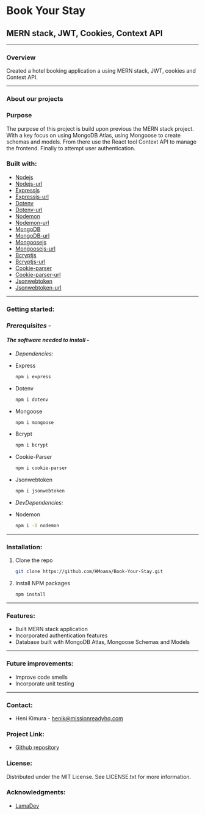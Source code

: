 # Book Your Stay

## MERN stack, JWT, Cookies, Context API
---

### **Overview**

Created a hotel booking application a using MERN stack, JWT, cookies and Context API.

---

### **About our projects**

### **Purpose**

The purpose of this project is build upon previous the MERN stack project. With a key focus on using MongoDB Atlas, using Mongoose to create schemas and models. From there use the React tool Context API to manage the frontend. Finally to attempt user authentication.

### **Built with:**

- [Nodejs](https://img.shields.io/badge/Nodejs-20232A?style=for-the-badge&logo-nodejs&logoColor=026e00 "Nodejs")
- [Nodejs-url](https://nodejs.org/en "Nodejsurl")
- [Expressjs](https://img.shields.io/badge/Expressjs-20232A?style=for-the-badge&logo-expressjs&logoColor=026e00 "Expressjs")
- [Expressjs-url](https://expressjs.com/ "Expressjsurl")
- [Dotenv](https://img.shields.io/badge/Dotenv-20232A?style=for-the-badge&logo-dotenv&logoColor=026e00 "Dotenv")
- [Dotenv-url](https://www.dotenv.org/ "Dotenvurl")
- [Nodemon](https://img.shields.io/badge/Nodemon-20232A?style=for-the-badge&logo-nodemon&logoColor=026e00 "Nodemon")
- [Nodemon-url](https://nodemon.io/ "Nodemonurl")
- [MongoDB](https://img.shields.io/badge/MongoDB-20232A?style=for-the-badge&logo-mongodb&logoColor=026e00 "MongoDB")
- [MongoDB-url](https://www.mongodb.com/ "MongoDBurl")
- [Mongoosejs](https://img.shields.io/badge/Mongoosejs-20232A?style=for-the-badge&logo-mongoosejs&logoColor=026e00 "Mongoosejs")
- [Mongoosejs-url](https://mongoosejs.com/docs/guide.html "Mongoosejsurl")
- [Bcryptjs](https://img.shields.io/badge/Bcryptjs-20232A?style=for-the-badge&logo-bcryptjs&logoColor=026e00 "Bcryptjs")
- [Bcryptjs-url](https://www.npmjs.com/package/bcryptjs "Bcryptjsurl")
- [Cookie-parser](https://img.shields.io/badge/Cookie-parser-20232A?style=for-the-badge&logo-cookie-parser&logoColor=026e00 "Cookie-parser")
- [Cookie-parser-url](https://www.npmjs.com/package/cookie-parser "Cookie-parserurl")
- [Jsonwebtoken](https://img.shields.io/badge/Jsonwebtoken-20232A?style=for-the-badge&logo-jsonwebtoken&logoColor=026e00 "Jsonwebtoken")
- [Jsonwebtoken-url](https://www.npmjs.com/package/jsonwebtoken "Jsonwebtokenurl")

---

### **Getting started:**

### _Prerequisites -_

#### _The software needed to install -_

- _Dependencies:_

- Express

  ```sh
  npm i express
  ```

- Dotenv

  ```sh
  npm i dotenv
  ```

- Mongoose

  ```sh
  npm i mongoose
  ```

- Bcrypt

  ```sh
  npm i bcrypt
  ```

- Cookie-Parser

  ```sh
  npm i cookie-parser
  ```

- Jsonwebtoken

  ```sh
  npm i jsonwebtoken
  ```

- _DevDependencies:_

- Nodemon

  ```sh
  npm i -D nodemon
  ```

---

### **Installation:**

1. Clone the repo 

   ```sh
   git clone https://github.com/HMoana/Book-Your-Stay.git
   ```

2. Install NPM packages

   ```sh
   npm install
   ```  

---

### **Features:**

- Built MERN stack application
- Incorporated authentication features
- Database built with MongoDB Atlas, Mongoose Schemas and Models

---

### **Future improvements:**

- Improve code smells
- Incorporate unit testing 

---

### **Contact:**

- Heni Kimura - <henik@missionreadyhq.com>

### **Project Link:**

- [Github repository](https://github.com/HMoana/Book-Your-Stay.git "Github repository")

### **License:**

Distributed under the MIT License. See LICENSE.txt for more information.

### **Acknowledgments:**

- [LamaDev](https://youtu.be/k3Vfj-e1Ma4 "LamaDev")
